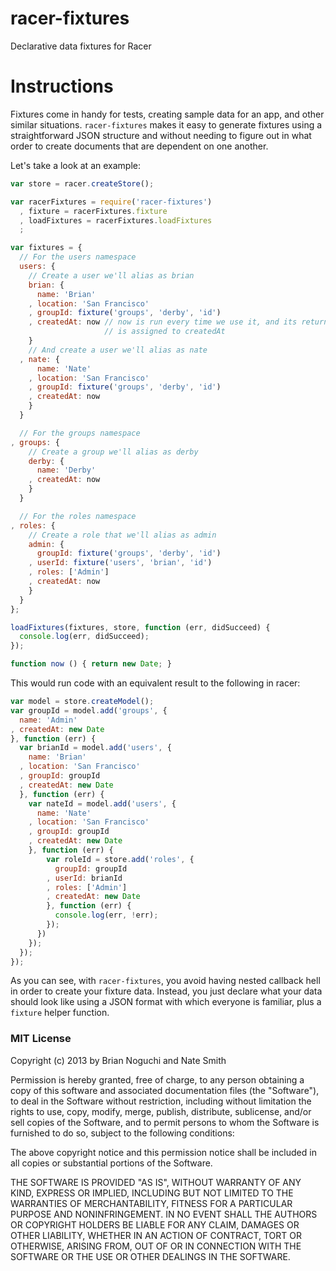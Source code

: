 racer-fixtures
==============

Declarative data fixtures for Racer

# Instructions

Fixtures come in handy for tests, creating sample data for an app, and other
similar situations. `racer-fixtures` makes it easy to generate fixtures using a
straightforward JSON structure and without needing to figure out in what order
to create documents that are dependent on one another.

Let's take a look at an example:

```javascript
var store = racer.createStore();

var racerFixtures = require('racer-fixtures')
  , fixture = racerFixtures.fixture
  , loadFixtures = racerFixtures.loadFixtures
  ;

var fixtures = {
  // For the users namespace
  users: {
    // Create a user we'll alias as brian
    brian: {
      name: 'Brian'
    , location: 'San Francisco'
    , groupId: fixture('groups', 'derby', 'id')
    , createdAt: now // now is run every time we use it, and its return value
                     // is assigned to createdAt
    }
    // And create a user we'll alias as nate
  , nate: {
      name: 'Nate'
    , location: 'San Francisco'
    , groupId: fixture('groups', 'derby', 'id')
    , createdAt: now
    }
  }

  // For the groups namespace
, groups: {
    // Create a group we'll alias as derby
    derby: {
      name: 'Derby'
    , createdAt: now
    }
  }

  // For the roles namespace
, roles: {
    // Create a role that we'll alias as admin
    admin: {
      groupId: fixture('groups', 'derby', 'id')
    , userId: fixture('users', 'brian', 'id')
    , roles: ['Admin']
    , createdAt: now
    }
  }
};

loadFixtures(fixtures, store, function (err, didSucceed) {
  console.log(err, didSucceed);
});

function now () { return new Date; }
```

This would run code with an equivalent result to the following in racer:

```javascript
var model = store.createModel();
var groupId = model.add('groups', {
  name: 'Admin'
, createdAt: new Date
}, function (err) {
  var brianId = model.add('users', {
    name: 'Brian'
  , location: 'San Francisco'
  , groupId: groupId
  , createdAt: new Date
  }, function (err) {
    var nateId = model.add('users', {
      name: 'Nate'
    , location: 'San Francisco'
    , groupId: groupId
    , createdAt: new Date
    }, function (err) {
        var roleId = store.add('roles', {
          groupId: groupId
        , userId: brianId
        , roles: ['Admin']
        , createdAt: new Date
        }, function (err) {
          console.log(err, !err);
        });
      })
    });
  });
});
```

As you can see, with `racer-fixtures`, you avoid having nested callback hell in
order to create your fixture data. Instead, you just declare what your data
should look like using a JSON format with which everyone is familiar, plus a
`fixture` helper function.

### MIT License
Copyright (c) 2013 by Brian Noguchi and Nate Smith

Permission is hereby granted, free of charge, to any person obtaining a copy
of this software and associated documentation files (the "Software"), to deal
in the Software without restriction, including without limitation the rights
to use, copy, modify, merge, publish, distribute, sublicense, and/or sell
copies of the Software, and to permit persons to whom the Software is
furnished to do so, subject to the following conditions:

The above copyright notice and this permission notice shall be included in
all copies or substantial portions of the Software.

THE SOFTWARE IS PROVIDED "AS IS", WITHOUT WARRANTY OF ANY KIND, EXPRESS OR
IMPLIED, INCLUDING BUT NOT LIMITED TO THE WARRANTIES OF MERCHANTABILITY,
FITNESS FOR A PARTICULAR PURPOSE AND NONINFRINGEMENT. IN NO EVENT SHALL THE
AUTHORS OR COPYRIGHT HOLDERS BE LIABLE FOR ANY CLAIM, DAMAGES OR OTHER
LIABILITY, WHETHER IN AN ACTION OF CONTRACT, TORT OR OTHERWISE, ARISING FROM,
OUT OF OR IN CONNECTION WITH THE SOFTWARE OR THE USE OR OTHER DEALINGS IN
THE SOFTWARE.
